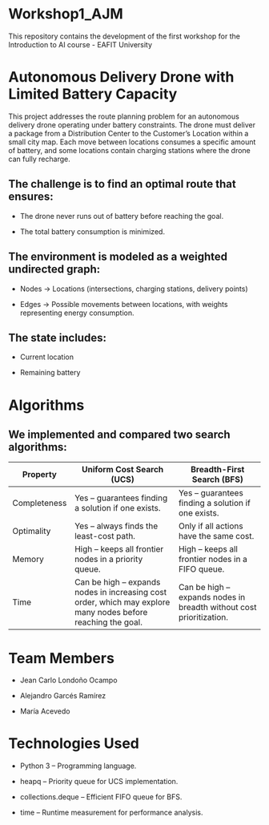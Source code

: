 # Workshop1_AJM
This repository contains the development of the first workshop for the Introduction to AI course - EAFIT University

# Autonomous Delivery Drone with Limited Battery Capacity

This project addresses the route planning problem for an autonomous delivery drone operating under battery constraints.
The drone must deliver a package from a Distribution Center to the Customer’s Location within a small city map. Each move between locations consumes a specific amount of battery, and some locations contain charging stations where the drone can fully recharge.

## The challenge is to find an optimal route that ensures:

- The drone never runs out of battery before reaching the goal.

- The total battery consumption is minimized.

## The environment is modeled as a weighted undirected graph:

- Nodes → Locations (intersections, charging stations, delivery points)

- Edges → Possible movements between locations, with weights representing energy consumption.

## The state includes:

- Current location

- Remaining battery

# Algorithms

## We implemented and compared two search algorithms:

Property | Uniform Cost Search (UCS) | Breadth-First Search (BFS)
-- | -- | --
Completeness | Yes – guarantees finding a solution if one exists. | Yes – guarantees finding a solution if one exists.
Optimality | Yes – always finds the least-cost path. | Only if all actions have the same cost.
Memory | High – keeps all frontier nodes in a priority queue. | High – keeps all frontier nodes in a FIFO queue.
Time | Can be high – expands nodes in increasing cost order, which may explore many nodes before reaching the goal. | Can be high – expands nodes in breadth without cost prioritization.

# Team Members

- Jean Carlo Londoño Ocampo

- Alejandro Garcés Ramírez

- María Acevedo

# Technologies Used

- Python 3 – Programming language.

- heapq – Priority queue for UCS implementation.

- collections.deque – Efficient FIFO queue for BFS.

- time – Runtime measurement for performance analysis.
